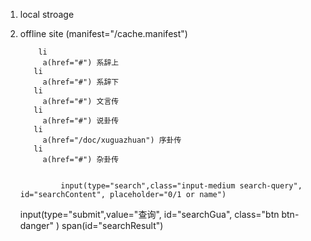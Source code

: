 1. local stroage
2. offline site
 (manifest="/cache.manifest")

           li
            a(href="#") 系辞上
          li
            a(href="#") 系辞下
          li
            a(href="#") 文言传
          li
            a(href="#") 说卦传
          li
            a(href="/doc/xuguazhuan") 序卦传
          li
            a(href="#") 杂卦传


                input(type="search",class="input-medium search-query", id="searchContent", placeholder="0/1 or name")
    input(type="submit",value="查询", id="searchGua", class="btn btn-danger" )
    span(id="searchResult")